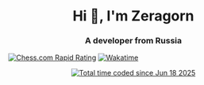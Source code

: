 <h1 align="center">Hi 👋, I'm Zeragorn</h1>
<h3 align="center">A developer from Russia</h3>

[![Chess.com Rapid Rating](https://img.shields.io/badge/dynamic/json?color=green&label=Rapid%20Rating%20on%20Chess.com&query=$.chess_rapid.last.rating&suffix=%20ELO&url=https://api.chess.com/pub/player/zeragorn/stats)](https://www.chess.com/member/zeragorn)
[![Wakatime](https://wakatime.com/badge/user/5d66a566-a19d-4fcc-a545-13dd951313e0.svg)](https://wakatime.com/@5d66a566-a19d-4fcc-a545-13dd951313e0)

<p align="center">
    <a href="https://wakatime.com/@5d66a566-a19d-4fcc-a545-13dd951313e0">
        <img src="https://wakatime.com/badge/user/5d66a566-a19d-4fcc-a545-13dd951313e0.svg" alt="Total time coded since Jun 18 2025" />
    </a>
</p>

